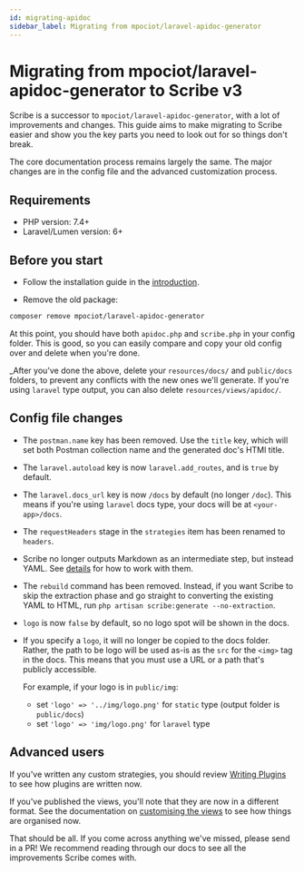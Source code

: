 ```yaml
---
id: migrating-apidoc
sidebar_label: Migrating from mpociot/laravel-apidoc-generator
---
```


# Migrating from mpociot/laravel-apidoc-generator to Scribe v3
Scribe is a successor to `mpociot/laravel-apidoc-generator`, with a lot of improvements and changes. This guide aims to make migrating to Scribe easier and show you the key parts you need to look out for so things don't break.

The core documentation process remains largely the same. The major changes are in the config file and the advanced customization process.

## Requirements
- PHP version: 7.4+
- Laravel/Lumen version: 6+

## Before you start
- Follow the installation guide in the [introduction](./).

- Remove the old package:

```bash
composer remove mpociot/laravel-apidoc-generator
```

At this point, you should have both `apidoc.php` and `scribe.php` in your config folder. This is good, so you can easily compare and copy your old config over and delete when you're done.

_After you've done the above, delete your `resources/docs/` and `public/docs` folders, to prevent any conflicts with the new ones we'll generate. If you're using `laravel` type output, you can also delete `resources/views/apidoc/`.

## Config file changes
- The `postman.name` key has been removed. Use the `title` key, which will set both Postman collection name and the generated doc's HTMl title.
- The `laravel.autoload` key is now `laravel.add_routes`, and is `true` by default.
- The `laravel.docs_url` key is now `/docs` by default (no longer `/doc`). This means if you're using `laravel` docs type, your docs will be at `<your-app>/docs`.
- The `requestHeaders` stage in the `strategies` item has been renamed to `headers`.
- Scribe no longer outputs Markdown as an intermediate step, but instead YAML. See [details](architecture#what-are-those-yaml-files-for) for how to work with them.
- The `rebuild` command has been removed. Instead, if you want Scribe to skip the extraction phase and go straight to converting the existing YAML to HTML, run `php artisan scribe:generate --no-extraction`.
- `logo` is now `false` by default, so no logo spot will be shown in the docs.
- If you specify a `logo`, it will no longer be copied to the docs folder. Rather, the path to be logo will be used as-is as the `src` for the `<img>` tag in the docs. This means that you must use a URL or a path that's publicly accessible. 

  For example, if your logo is in `public/img`:
  - set `'logo' => '../img/logo.png'` for `static` type (output folder is `public/docs`)
  - set `'logo' => 'img/logo.png'` for `laravel` type


## Advanced users
If you've written any custom strategies, you should review [Writing Plugins](/laravel/advanced/plugins) to see how plugins are written now.
  
If you've published the views, you'll note that they are now in a different format. See the documentation on [customising the views](/laravel/advanced/theming) to see how things are organised now.


That should be all. If you come across anything we've missed, please send in a PR! We recommend reading through our docs to see all the improvements Scribe comes with.
